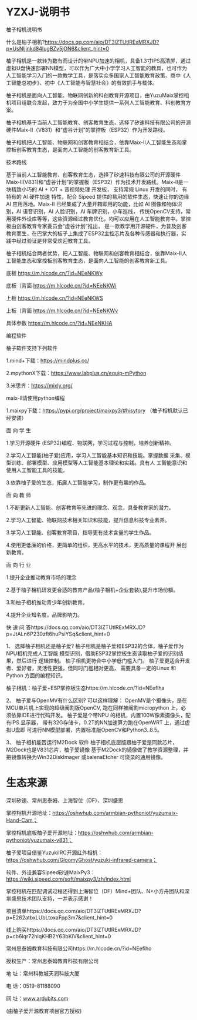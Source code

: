 # YZXJ-说明书
柚子相机说明书

什么是柚子相机?https://docs.qq.com/aio/DT3lZTUtlRExMRXJD?p=UsNljinkd84IugBZv5jON6&client_hint=0

柚子相机是一款转为数有而设计的带NPU加速的相机，具备1.3寸IPS高清屏，通过虚拟U盘快速部署NN模型，可以作为广大中小学学习人工智能的教具，也可作为人工智能学习入⻔的一款教学工具，是落实众多国家人工智能教育政策、商中《人工智能总初步》、初中《人工智能与智慧社会》的有效抓手与载体。

柚子相机是面向人工智能、物联网创新的科创教育开源项目，由YuzuMaix掌控相机项目组联合发起，致力于为全国中小学生提供一系列人工智能教育、科创教育方案。

柚子相机基于当前人工智能教育、创客教育生态，选择了矽速科技有限公司的开源硬件Maix-II（V831）和“虚谷计划”的掌控板（ESP32）作为开发路线。

柚子相机把人工智能、物联网和创客教育相结合，依靠Maix-II人工智能生态和掌控板创客教育生态，是面向人工智能的创客教育新工具。

技术路线

基于当前人工智能教育、创客教育生态，选择了矽速科技有限公司的开源硬件Maix-II(V831)和“虚谷计划”的掌握板（ESP32）作为技术开发路线。Maix-II是一块精致小巧的 AI + IOT + 音视频处理 开发板， 支持常规 Linux 开发的同时， 有特有的 AI 硬件加速 特性，配合 Sipeed 提供的易用的软件生态，快速让你的边缘 AI 应用落地。Maix-II 已经集成了大量开箱即用的功能，比如 AI 图像和物体识别，AI 语音识别，AI 人脸识别，AI 车牌识别，小车巡线， 传统OpenCV支持，常用硬件外设库等等，这些资源经过教育优化，均可以应用在人工智能教育中。掌控板由创客教育专家委员会“虚谷计划”推出， 是一款教学用开源硬件，为普及创客教育而生，在巴掌大的板子上集成了ESP32主控芯片及各种传感器和执行器，实践中经过验证是非常受欢迎教育工具。

柚子相机结合两者优势，把人工智能、物联网和创客教育相结合，依靠Maix-II人工智能生态和掌控板创客教育生态，是面向人工智能的创客教育新工具。

底板
https://m.hlcode.cn/?id=NEeNKWy

底板（背面
https://m.hlcode.cn/?id=NEeNKWi

上板
https://m.hlcode.cn/?id=NEeNKWS

上板（背面
https://m.hlcode.cn/?id=NEeNKWv


具体参数
https://m.hlcode.cn/?id=NEeNKHA


编程软件

柚子软件支持下列软件

1.mind+下载：https://mindplus.cc/

2.mpythonX下载：https://www.labplus.cn/equip-mPython

3.米思齐：https://mixly.org/


maix-ll请使用python编程

1.maixpy下载：https://pypi.org/project/maixpy3/#hisytory
（柚子相机默认已经安装）

面 向 学 生

1.学习开源硬件 (ESP32)编程、物联网，学习过程与控制，培养创新精神。 

2.学习人工智能(柚子爱)应用，学习人工智能基本知识和技能。掌握数据  采集、模型训练、部署模型、应用模型等人工智能基本理论和实践。具有人  工智能意识和使用人工智能工具的技能。

3.依靠柚子爱的生态，拓展人工智能学习，制作更有趣的作品。

面 向 教 师

1.不断更新人工智能、创客教育等先进的理念、观念，具备教育家的潜力。 

2.学习人工智能、物联网技术相关知识和技能，提升信息科技专业素养。  

3.学习人工智能、创客教育项目，指导更有技术含量的学生作品。

4.使用更低廉的价格，更简单的组织，更高水平的技术，更高质量的课程开 展创新教育。

面 向 行 业

1.提升企业推动教育市场的理念

2.基于柚子相机研发更合适的教育产品(柚子相机+企业套装),提升市场份额。 

3.和柚子相机推动青少年创新教育。

4.提升企业知名度，品牌影响力。

快 速 问 答https://docs.qq.com/aio/DT3lZTUtlRExMRXJD?p=JtALn6P230zft6huPsiYSq&client_hint=0

1、 选择柚子相机还是柚子爱?
柚子相机是柚子爱和ESP32的合体，柚子爱作为NPU相机完成人工智能 模型识别，借助ESP32掌控板生态读取柚子爱的识别结果，然后进行 逻辑控制。
柚子相机更符合中小学低门槛入门。
柚子爱更适合开发者、爱好者，灵活性更强，但同时门槛相对更高， 需要具备一定的Linux  和Python   方面的编程知识。

柚子相机：柚子爱+ESP掌控板生态https://m.hlcode.cn/?id=NEeflha

2、 柚子爱与OpenMV有什么区别?
可以这样理解：
OpenMV是个摄像头，是在MCU单片机上实现的超级阉割版OpenCV, 跑在同样被阉割micropython  上，必须依靠IDE进行代码开发。
柚子爱是个带NPU 的相机，内置100W像素摄像头，配有IPS 显示器， 带有32G存储卡，0.2T的NN加速算力跑在OpenWRT 上，通过虚拟U盘即 可进行NN模型部署，内置标准版OpenCV和Python3..8.5。


3、 柚子相机能否运行M2Dock 软件
柚子相机底层版跟柚子爱是同款芯片， M2Dock也是V831芯片，柚子爱镜像 基于M2Dock的镜像做了教学资源整理，并把镜像转换为Win32DiskImager  或balenaEtcher  可烧录的通用镜像。

# 生态来源

深圳矽速、常州思泰姆、上海智位（DF）、深圳盛思

掌控相机开源地址：https://oshwhub.com/armbian-pythoniot/yuzumaix-Hand-Cam；

掌控相机底板柚子爱开源地址：https://oshwhub.com/armbian-pythoniot/yuzumaix-v831；

柚子爱项目借鉴YuzukiIRC开源红外相机：https://oshwhub.com/GloomyGhost/yuzuki-infrared-camera；

软件、外设兼容Sipeed矽速MaixPy3：https://wiki.sipeed.com/soft/maixpy3/zh/index.html

掌控相机在匹配调试过程还得到上海智位（DF）Mind+团队、N+小方舟团队和深圳盛思技术团队支持，一并表示感谢！

项目清单https://docs.qq.com/aio/DT3lZTUtlRExMRXJD?p=E262atbxLUbLtoxaFpp3m7&client_hint=0

线上购买https://docs.qq.com/aio/DT3lZTUtlRExMRXJD?p=cb6iqr72hlqKHB2Y63bKiV&client_hint=0

常州思泰姆教育科技有限公司https://m.hlcode.cn/?id=NEeflho

授权生产：常州思泰姆教育科技有限公司

地   址：常州科教城天润科技大厦

电   话：0519-81188090

网  址：www.ardubits.com

(由柚子爱开源教育项目官方授权)
